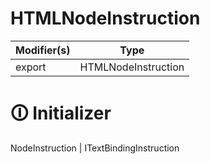 # HTMLNodeInstruction

| Modifier(s)                            | Type                     |
|----------------------------------------|--------------------------|
| export | HTMLNodeInstruction |

# &#128712; Initializer

NodeInstruction |
ITextBindingInstruction